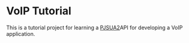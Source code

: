 VoIP Tutorial  
====

This is a tutorial project for learning a [PJSUA2](https://www.pjsip.org/docs/book-latest/html/index.html)API for developing a VoIP application. 
